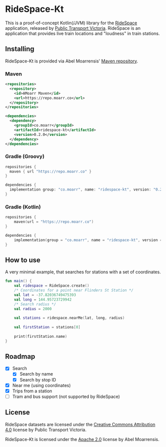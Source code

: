 # RideSpace-Kt
This is a proof-of-concept Kotlin(/JVM) library for the [RideSpace](https://www.ptv.vic.gov.au/more/ridespace/) application, released
by [Public Transport Victoria](https://ptv.vic.gov.au). RideSpace is an application that provides live train locations and "loudness" in train stations.

## Installing
RideSpace-Kt is provided via Abel Moarrensis' [Maven repository](https://repo.moarr.co).
### Maven
```xml
<repositories>
  <repository>
    <id>AMoarr Maven</id>
    <url>https://repo.moarr.co</url>
  </repository>
</repositories>
```
```xml
<dependencies>
  <dependency>
    <groupId>co.moarr</groupId>
    <artifactId>ridespace-kt</artifactId>
    <version>0.2.0</version>
  </dependency>
</dependencies>
```
### Gradle (Groovy)
```groovy
repositories {
  maven { url "https://repo.moarr.co" }
}

dependencies {
  implementation group: "co.moarr", name: "ridespace-kt", version: "0.2.0"
}
```

### Gradle (Kotlin)
```kotlin
repositories {
    maven(url = "https://repo.moarr.co")
}

dependencies {
    implementation(group = "co.moarr", name = "ridespace-kt", version = "0.2.0")
}
```

## How to use
A very minimal example, that searches for stations with a set of coordinates.
```kotlin
fun main() {
    val ridespace = RideSpace.create()
    /* Coordinates for a point near Flinders St Station */
    val lat = -37.82036749475393
    val long = 144.95723729942
    /* Search radius */
    val radius = 2000
    
    val stations = ridespace.nearMe(lat, long, radius)
    
    val firstStation = stations[0]
    
    print(firstStation.name)
}
```

## Roadmap
- [x] Search
  - [x] Search by name
  - [x] Search by stop ID
- [x] Near me (using coordinates)
- [x] Trips from a station
- [ ] Tram and bus support (not supported by RideSpace)

## License
RideSpace datasets are licensed under the [Creative Commons Attribution 4.0](https://creativecommons.org/licenses/by/4.0/) license by Public Transport Victoria.

RideSpace-Kt is licensed under the [Apache 2.0](https://github.com/CircuitRCAY/ridespace-kt/blob/master/LICENSE.md) license by Abel Moarrensis.
